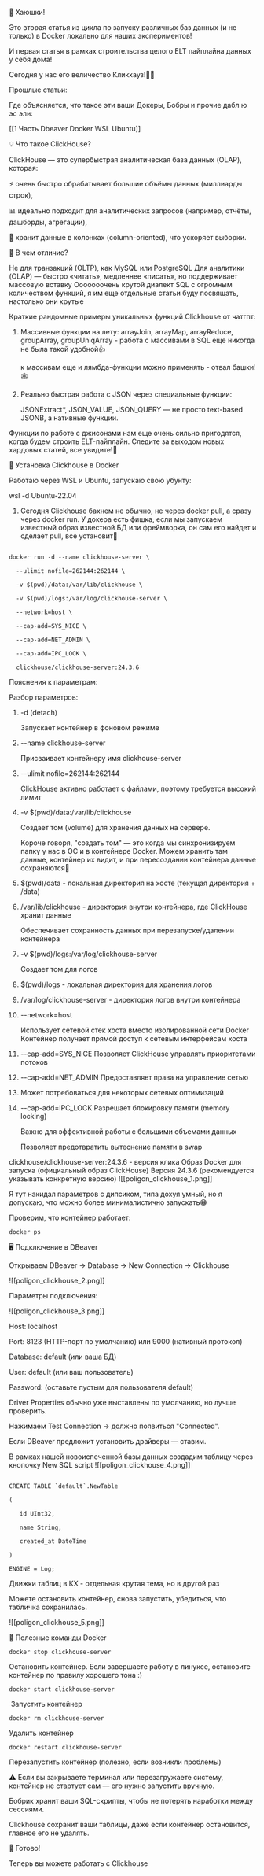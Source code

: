

👋 Хаюшки!

Это вторая статья из цикла по запуску различных баз данных (и не только) в Docker локально для наших экспериментов!

И первая статья в рамках строительства целого ELT пайплайна данных у себя дома!

Сегодня у нас его величество Кликхауз!👨‍⚖️

  

Прошлые статьи:

Где объясняется, что такое эти ваши Докеры, Бобры и прочие дабл ю эс эли:

[[1 Часть Dbeaver Docker WSL Ubuntu]]

  

💡 Что такое ClickHouse?

ClickHouse — это супербыстрая аналитическая база данных (OLAP), которая:

⚡️ очень быстро обрабатывает большие объёмы данных (миллиарды строк),

📊 идеально подходит для аналитических запросов (например, отчёты, дашборды, агрегации),

💾 хранит данные в колонках (column-oriented), что ускоряет выборки.

  
  
🧩 В чем отличие?

Не для транзакций (OLTP), как MySQL или PostgreSQL
Для аналитики (OLAP) — быстро «читать», медленнее «писать», но поддерживает массовую вставку
Ооооооочень крутой диалект SQL с огромным количеством функций, я им еще отдельные статьи буду посвящать, настолько они крутые

Краткие рандомные примеры уникальных функций Clickhouse от чатгпт:

1. Массивные функции на лету:
	arrayJoin, arrayMap, arrayReduce, groupArray, groupUniqArray - работа с массивами в SQL еще никогда не была такой удобной👍

	к массивам еще и лямбда-функции можно применять - отвал башки!🕸

2. Реально быстрая работа с JSON через специальные функции:

	JSONExtract*, JSON_VALUE, JSON_QUERY — не просто text-based JSONB, а нативные функции.

  
Функции по работе с джисонами нам еще очень сильно пригодятся, когда будем строить ELT-пайплайн. Следите за выходом новых хардовых статей, все увидите!🧠

  
🚀 Установка Clickhouse в Docker


Работаю через WSL и Ubuntu, запускаю свою убунту:

wsl -d Ubuntu-22.04

1. Сегодня Clickhouse бахнем не обычно, не через docker pull, а сразу через docker run. У докера есть фишка, если мы запускаем известный образ известной БД или фреймворка, он сам его найдет и сделает pull, все установит🦅

```

docker run -d --name clickhouse-server \

  --ulimit nofile=262144:262144 \

  -v $(pwd)/data:/var/lib/clickhouse \

  -v $(pwd)/logs:/var/log/clickhouse-server \

  --network=host \

  --cap-add=SYS_NICE \

  --cap-add=NET_ADMIN \

  --cap-add=IPC_LOCK \

  clickhouse/clickhouse-server:24.3.6
```


Пояснения к параметрам:


Разбор параметров:

1. -d (detach)

	Запускает контейнер в фоновом режиме 

2. --name clickhouse-server
  
	Присваивает контейнеру имя clickhouse-server


3. --ulimit nofile=262144:262144

	ClickHouse активно работает с файлами, поэтому требуется высокий лимит


4. -v $(pwd)/data:/var/lib/clickhouse

	Создает том (volume) для хранения данных на сервере. 

	Короче говоря, "создать том" — это когда мы синхронизируем папку у нас в ОС и в контейнере Docker. Можем хранить там данные, контейнер их видит, и при пересоздании контейнера данные сохраняются💪


5. $(pwd)/data - локальная директория на хосте (текущая директория + /data)

6. /var/lib/clickhouse - директория внутри контейнера, где ClickHouse хранит данные

	Обеспечивает сохранность данных при перезапуске/удалении контейнера

7. -v $(pwd)/logs:/var/log/clickhouse-server

	Создает том для логов

8. $(pwd)/logs - локальная директория для хранения логов

9. /var/log/clickhouse-server - директория логов внутри контейнера

10. --network=host

	Использует сетевой стек хоста вместо изолированной сети Docker
	Контейнер получает прямой доступ к сетевым интерфейсам хоста
	
11. --cap-add=SYS_NICE
	Позволяет ClickHouse управлять приоритетами потоков
	
12. --cap-add=NET_ADMIN
	Предоставляет права на управление сетью
	
13. Может потребоваться для некоторых сетевых оптимизаций

  
14. --cap-add=IPC_LOCK
	Разрешает блокировку памяти (memory locking)

	Важно для эффективной работы с большими объемами данных

	Позволяет предотвратить вытеснение памяти в swap

  
clickhouse/clickhouse-server:24.3.6 - версия клика
Образ Docker для запуска (официальный образ ClickHouse)
Версия 24.3.6 (рекомендуется указывать конкретную версию)
  ![[poligon_clickhouse_1.png]]

Я тут накидал параметров с дипсиком, типа дохуя умный, но я допускаю, что можно более минималистично запускать😁
  

Проверим, что контейнер работает:
```
docker ps
```

  
🖥 Подключение в DBeaver

Открываем DBeaver → Database → New Connection → Clickhouse

![[poligon_clickhouse_2.png]]


Параметры подключения:

  ![[poligon_clickhouse_3.png]]

Host: localhost 

Port: 8123 (HTTP-порт по умолчанию) или 9000 (нативный протокол)

Database: default (или ваша БД)

User: default (или ваш пользователь)

Password: (оставьте пустым для пользователя default)

  
Driver Properties обычно уже выставлены по умолчанию, но лучше проверить.

  

Нажимаем Test Connection → должно появиться "Connected".

  

Если DBeaver предложит установить драйверы — ставим.

  

В рамках нашей новоиспеченной базы данных создадим таблицу через кнопочку New SQL script
![[poligon_clickhouse_4.png]]

  
```

CREATE TABLE `default`.NewTable

(

   id UInt32,

   name String,

   created_at DateTime

)

ENGINE = Log; 
 ```

Движки таблиц в КХ - отдельная крутая тема, но в другой раз



Можете остановить контейнер, снова запустить, убедиться, что табличка сохранилась.

  ![[poligon_clickhouse_5.png]]

🧠 Полезные команды Docker
```
docker stop clickhouse-server
```
Остановить контейнер. Если завершаете работу в линуксе, остановите контейнер по правилу хорошего тона :)
```
docker start clickhouse-server
```
 Запустить контейнер
```
docker rm clickhouse-server
```
Удалить контейнер
```
docker restart clickhouse-server
```
Перезапустить контейнер (полезно, если возникли проблемы)

  

⚠️ Если вы закрываете терминал или перезагружаете систему, контейнер не стартует сам — его нужно запустить вручную.

Бобрик хранит ваши SQL-скрипты, чтобы не потерять наработки между сессиями.

Clickhouse сохранит ваши таблицы, даже если контейнер остановится, главное его не удалять.

  

🎉 Готово!

Теперь вы можете работать с Clickhouse 


